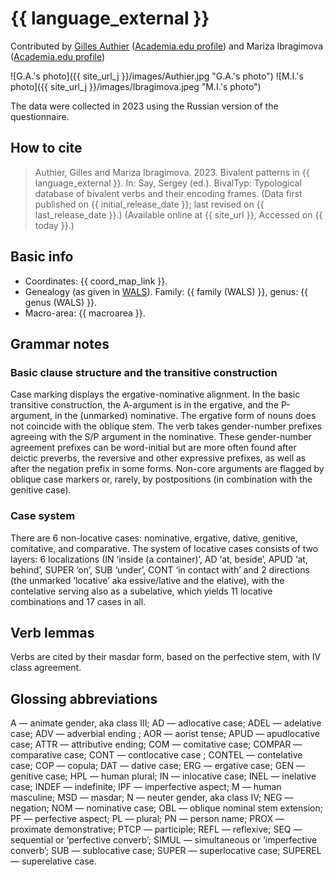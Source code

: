 # {{ language_external }}

Contributed by [Gilles Authier](https://www.ephe.psl.eu/gilles-authier) ([Academia.edu profile](https://ephe.academia.edu/GillesAuthier)) and Mariza Ibragimova ([Academia.edu profile](https://independent.academia.edu/MarizaIbragimova))

![G.A.'s photo]({{ site_url_j }}/images/Authier.jpg "G.A.'s photo")
![M.I.'s photo]({{ site_url_j }}/images/Ibragimova.jpeg "M.I.'s photo")

The data were collected in 2023 using the Russian version of the questionnaire. 

## How to cite

> Authier, Gilles and Mariza Ibragimova. 2023. Bivalent patterns in {{ language_external }}. In: Say, Sergey (ed.). BivalTyp: Typological database of bivalent verbs and their encoding frames. (Data first published on {{ initial_release_date }}; last revised on {{ last_release_date }}.) (Available online at {{ site_url }}, Accessed on {{ today }}.)

## Basic info

- Coordinates: {{ coord_map_link }}.
- Genealogy (as given in [WALS](https://wals.info/)). Family: {{ family (WALS) }}, genus: {{ genus (WALS) }}.
- Macro-area: {{ macroarea }}.

## Grammar notes

### Basic clause structure and the transitive construction

Case marking displays the ergative-nominative alignment. In the basic transitive construction, the A-argument is in the ergative, and the P-argument, in the (unmarked) nominative. The ergative form of nouns does not coincide with the oblique stem. The verb takes gender-number prefixes agreeing with the S/P argument in the nominative. These gender-number agreement prefixes can be word-initial but are more often found after deictic preverbs, the reversive and other expressive prefixes, as well as after the negation prefix in some forms. Non-core arguments are flagged by oblique case markers or, rarely, by postpositions (in combination with the genitive case).

### Case system

There are 6 non-locative cases: nominative, ergative, dative, genitive, comitative, and comparative. The system of locative cases consists of two layers: 6 localizations (IN ‘inside (a container)’, AD ‘at, beside’, APUD ‘at, behind’, SUPER ‘on’, SUB ‘under’, CONT ‘in contact with’ and 2 directions (the unmarked ‘locative’ aka essive/lative and the elative), with the contelative serving also as a subelative, which yields 11 locative combinations and 17 cases in all.

## Verb lemmas

Verbs are cited by their masdar form, based on the perfective stem, with IV class agreement.

## Glossing abbreviations

A — animate gender, aka class III; AD — adlocative case; ADEL — adelative case; ADV — adverbial ending ; AOR — aorist tense; APUD — apudlocative case; ATTR — attributive ending; COM — comitative case; COMPAR — comparative case; CONT — contlocative case ; CONTEL — contelative case; COP — copula; DAT — dative case; ERG — ergative case; GEN — genitive case; HPL — human plural; IN — inlocative case; INEL — inelative case; INDEF — indefinite; IPF — imperfective aspect; M — human masculine; MSD — masdar; N — neuter gender, aka class IV; NEG — negation; NOM — nominative case; OBL — oblique nominal stem extension; PF — perfective aspect; PL — plural; PN — person name; PROX — proximate demonstrative; PTCP — participle; REFL — reflexive; SEQ — sequential or ‘perfective converb’; SIMUL — simultaneous or ‘imperfective converb’; SUB — sublocative case; SUPER — superlocative case; SUPEREL — superelative case.
